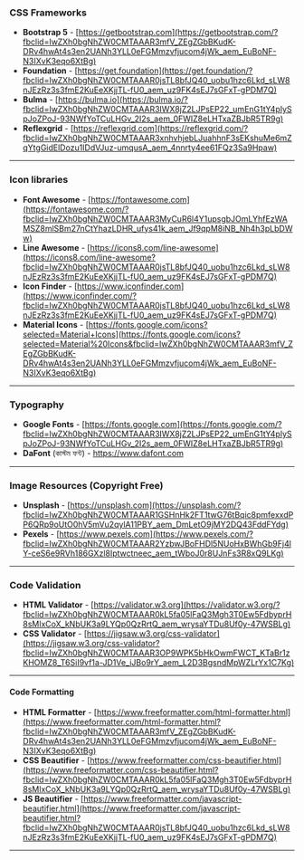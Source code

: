 ### CSS Frameworks
- **Bootstrap 5** - [https://getbootstrap.com](https://getbootstrap.com/?fbclid=IwZXh0bgNhZW0CMTAAAR3mfV_ZEgZGbBKudK-DRv4hwAt4s3en2UANh3YLL0eFGMmzvfjucom4jWk_aem_EuBoNF-N3IXvK3eqo6XtBg)
- **Foundation** - [https://get.foundation](https://get.foundation/?fbclid=IwZXh0bgNhZW0CMTAAAR0jsTL8bfJQ40_uobu1hzc6Lkd_sLW8nJEzRz3s3fmE2KuEeXKjjTL-fU0_aem_uz9FK4sEJ7sGFxT-gPDM7Q)
- **Bulma** - [https://bulma.io](https://bulma.io/?fbclid=IwZXh0bgNhZW0CMTAAAR3IWX8jZ2LJPsEP22_umEnG1tY4plySpJoZPoJ-93NWfYoTCuLHGv_2I2s_aem_0FWIZ8eLHTxaZBJbR5TR9g)
- **Reflexgrid** - [https://reflexgrid.com](https://reflexgrid.com/?fbclid=IwZXh0bgNhZW0CMTAAAR3xnhvhjebLJuahhnF3sEKshuMe6mZqYtgGidElDozu1IDdVJuz-umqusA_aem_4nnrty4ee61FQz3Sa9Hpaw)

---

### Icon libraries
- **Font Awesome** - [https://fontawesome.com](https://fontawesome.com/?fbclid=IwZXh0bgNhZW0CMTAAAR3MyCuR6l4Y1upsgbJOmLYhfEzWAMSZ8mlSBm27nCtYhazLDHR_ufys41k_aem_Jf9qpM8iNB_Nh4h3pLbDWw)
- **Line Awesome** - [https://icons8.com/line-awesome](https://icons8.com/line-awesome?fbclid=IwZXh0bgNhZW0CMTAAAR0jsTL8bfJQ40_uobu1hzc6Lkd_sLW8nJEzRz3s3fmE2KuEeXKjjTL-fU0_aem_uz9FK4sEJ7sGFxT-gPDM7Q)
- **Icon Finder** - [https://www.iconfinder.com](https://www.iconfinder.com/?fbclid=IwZXh0bgNhZW0CMTAAAR0jsTL8bfJQ40_uobu1hzc6Lkd_sLW8nJEzRz3s3fmE2KuEeXKjjTL-fU0_aem_uz9FK4sEJ7sGFxT-gPDM7Q)
- **Material Icons** - [https://fonts.google.com/icons?selected=Material+Icons](https://fonts.google.com/icons?selected=Material%20Icons&fbclid=IwZXh0bgNhZW0CMTAAAR3mfV_ZEgZGbBKudK-DRv4hwAt4s3en2UANh3YLL0eFGMmzvfjucom4jWk_aem_EuBoNF-N3IXvK3eqo6XtBg)

---
### Typography
- **Google Fonts** - [https://fonts.google.com](https://fonts.google.com/?fbclid=IwZXh0bgNhZW0CMTAAAR3IWX8jZ2LJPsEP22_umEnG1tY4plySpJoZPoJ-93NWfYoTCuLHGv_2I2s_aem_0FWIZ8eLHTxaZBJbR5TR9g)
- **DaFont** (কাস্টম ফন্ট) - https://www.dafont.com

---

### Image Resources (Copyright Free)
- **Unsplash** - [https://unsplash.com](https://unsplash.com/?fbclid=IwZXh0bgNhZW0CMTAAAR1GSHnHk2FT1twG76tBqic8pmfexxdPP6QRp9oUtO0hV5mVu2qylA11PBY_aem_DmLetO9jMY2DQ43FddFYdg)
- **Pexels** - [https://www.pexels.com](https://www.pexels.com/?fbclid=IwZXh0bgNhZW0CMTAAAR2YzbwJBoFHDl5NUoHxBWhGb9Fj4lY-ceS6e9RVh186GXzl8Iptwctneec_aem_tWboJ0r8UJnFs3R8xQ9LKg)

---

### Code Validation
- **HTML Validator** - [https://validator.w3.org](https://validator.w3.org/?fbclid=IwZXh0bgNhZW0CMTAAAR0kL5fa05lFaQ3Mgh3T0Ew5FdbyprH8sMlxCoX_kNbUK3a9LYQp0QzRrtQ_aem_wrysaYTDu8Uf0y-47WSBLg)
- **CSS Validator** - [https://jigsaw.w3.org/css-validator](https://jigsaw.w3.org/css-validator?fbclid=IwZXh0bgNhZW0CMTAAAR3OP9WPK5bHkOwmFWCT_KTaBr1zKHOMZ8_T6SiI9vf1a-JD1Ve_iJBo9rY_aem_L2D3BgsndMpWZLrYx1C7Kg)

---

#### Code Formatting
- **HTML Formatter** - [https://www.freeformatter.com/html-formatter.html](https://www.freeformatter.com/html-formatter.html?fbclid=IwZXh0bgNhZW0CMTAAAR3mfV_ZEgZGbBKudK-DRv4hwAt4s3en2UANh3YLL0eFGMmzvfjucom4jWk_aem_EuBoNF-N3IXvK3eqo6XtBg)
- **CSS Beautifier** - [https://www.freeformatter.com/css-beautifier.html](https://www.freeformatter.com/css-beautifier.html?fbclid=IwZXh0bgNhZW0CMTAAAR0kL5fa05lFaQ3Mgh3T0Ew5FdbyprH8sMlxCoX_kNbUK3a9LYQp0QzRrtQ_aem_wrysaYTDu8Uf0y-47WSBLg)
- **JS Beautifier** - [https://www.freeformatter.com/javascript-beautifier.html](https://www.freeformatter.com/javascript-beautifier.html?fbclid=IwZXh0bgNhZW0CMTAAAR0jsTL8bfJQ40_uobu1hzc6Lkd_sLW8nJEzRz3s3fmE2KuEeXKjjTL-fU0_aem_uz9FK4sEJ7sGFxT-gPDM7Q)

---
